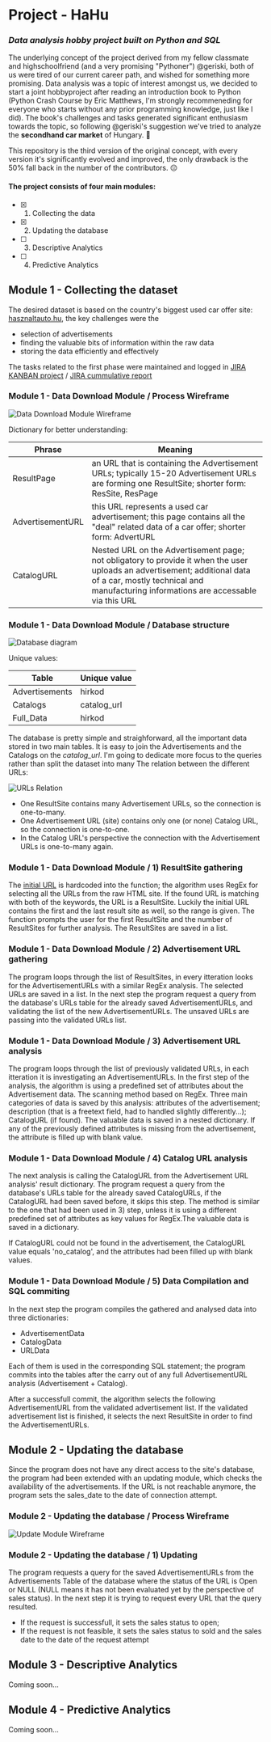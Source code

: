 # Project - HaHu
### *Data analysis hobby project built on Python and SQL*

The underlying concept of the project derived from my fellow classmate and highschoolfriend (and a very promising "Pythoner") @geriski, both of us were tired of our current career path, and wished for something more promising. Data analysis was a topic of interest amongst us, we decided to start a joint hobbyproject after reading an introduction book to Python (Python Crash Course by Eric Matthews, I'm strongly recommeneding for everyone who starts without any prior programming knowledge, just like I did). The book's challenges and tasks generated significant enthusiasm towards the topic, so following @geriski's suggestion we've tried to analyze the **secondhand car market** of Hungary. 🧐

This repository is the third version of the original concept, with every version it's significantly evolved and improved, the only drawback is the 50% fall back in the number of the contributors. 😔

#### The project consists of four main modules:
- [X] 1) Collecting the data
- [X] 2) Updating the database
- [ ] 3) Descriptive Analytics
- [ ] 4) Predictive Analytics

## Module 1 - Collecting the dataset
The desired dataset is based on the country's biggest used car offer site: [hasznaltauto.hu](https://www.hasznaltauto.hu), the key challenges were the 
* selection of advertisements 
* finding the valuable bits of information within the raw data
* storing the data efficiently and effectively

The tasks related to the first phase were maintained and logged in [JIRA KANBAN project](https://attilakiss.atlassian.net/secure/RapidBoard.jspa?rapidView=8&projectKey=PH&selectedIssue=PH-13&atlOrigin=eyJpIjoiMzg1NDBjOTM4YWU4NDk3YWFkMDE0ZjAwOWFhZWU5NDEiLCJwIjoiaiJ9) / [JIRA cummulative report](https://attilakiss.atlassian.net/secure/RapidBoard.jspa?rapidView=8&projectKey=PH&view=reporting&chart=cumulativeFlowDiagram&swimlane=14&column=61&atlOrigin=eyJpIjoiNDI0NWM4MzNiN2Y3NGZmMmEyNTI5Nzk5NTgwMTYxYTkiLCJwIjoiaiJ9)

### Module 1 - Data Download Module / Process Wireframe

![Data Download Module Wireframe](/module1_data_download/phase1_data_download.png)

Dictionary for better understanding:

Phrase | Meaning
-------|--------
ResultPage | an URL that is containing the Advertisement URLs; typically 15-20 Advertisement URLs are forming one ResultSite; shorter form: ResSite, ResPage
AdvertisementURL | this URL represents a used car advertisement; this page contains all the "deal" related data of a car offer; shorter form: AdvertURL
CatalogURL | Nested URL on the Advertisement page; not obligatory to provide it when the user uploads an advertisement; additional data of a car, mostly technical and manufacturing informations are accessable via this URL

### Module 1 - Data Download Module / Database structure

![Database diagram](/module1_data_download/data_structure.png)

Unique values:

Table | Unique value
----- | ------------
Advertisements | hirkod
Catalogs | catalog_url
Full_Data | hirkod

The database is pretty simple and straighforward, all the important data stored in two main tables. It is easy to join the Advertisements and the Catalogs on the _catalog_url_. I'm going to dedicate more focus to the queries rather than split the dataset into many 
The relation between the different URLs:

![URLs Relation](/module1_data_download/URLs_relation.png)

* One ResultSite contains many Advertisement URLs, so the connection is one-to-many.
* One Advertisement URL (site) contains only one (or none) Catalog URL, so the connection is one-to-one.
* In the Catalog URL's perspective the connection with the Advertisement URLs is one-to-many again.


### Module 1 - Data Download Module / 1) ResultSite gathering

The [initial URL](https://www.hasznaltauto.hu/szemelyauto) is hardcoded into the function; the algorithm uses RegEx for selecting all the URLs from the raw HTML site. If the found URL is matching with both of the keywords, the URL is a ResultSite. Luckily the initial URL contains the first and the last result site as well, so the range is given. The function prompts the user for the first ResultSite and the number of ResultSites for further analysis.
The ResultSites are saved in a list.

### Module 1 - Data Download Module / 2) Advertisement URL gathering

The program loops through the list of ResultSites, in every itteration looks for the AdvertisementURLs with a similar RegEx analysis. The selected URLs are saved in a list. In the next step the program request a query from the database's URLs table for the already saved AdvertisementURLs, and validating the list of the new AdvertisementURLs. The unsaved URLs are passing into the validated URLs list.


### Module 1 - Data Download Module / 3) Advertisement URL analysis

The program loops through the list of previously validated URLs, in each itteration it is investigating an AdvertisementURLs. In the first step of the analysis, the algorithm is using a predefined set of attributes about the Advertisement data. The scanning method based on RegEx. Three main categories of data is saved by this analysis: attributes of the advertisement; description (that is a freetext field, had to handled slightly differently...); CatalogURL (if found). The valuable data is saved in a nested dictionary. If any of the previously defined attributes is missing from the advertisement, the attribute is filled up with blank value.

### Module 1 - Data Download Module / 4) Catalog URL analysis

The next analysis is calling the CatalogURL from the Advertisement URL analysis' result dictionary. The program request a query from the database's URLs table for the already saved CatalogURLs, if the CatalogURL had been saved before, it skips this step. The method is similar to the one that had been used in 3) step, unless it is using a different predefined set of attributes as key values for RegEx.The valuable data is saved in a dictionary. 

If CatalogURL could not be found in the advertisement, the CatalogURL value equals 'no_catalog', and the attributes had been filled up with blank values.

### Module 1 - Data Download Module / 5) Data Compilation and SQL commiting

In the next step the program compiles the gathered and analysed data into three dictionaries:
* AdvertisementData
* CatalogData
* URLData

Each of them is used in the corresponding SQL statement; the program commits into the tables after the carry out of any full AdvertisementURL analysis (Advertisement + Catalog). 

After a successfull commit, the algorithm selects the following AdvertisementURL from the validated advertisement list. 
If the validated advertisement list is finished, it selects the next ResultSite in order to find the AdvertisementURLs.

## Module 2 - Updating the database

Since the program does not have any direct access to the site's database, the program had been extended with an updating module, which checks the availability of the advertisements. If the URL is not reachable anymore, the program sets the sales_date to the date of connection attempt.


### Module 2 - Updating the database / Process Wireframe

![Update Module Wireframe](/module2_data_analysis/Phase2_Status_update.png)


### Module 2 - Updating the database / 1) Updating

The program requests a query for the saved AdvertisementURLs from the Advertisements Table of the database where the status of the URL is Open or NULL (NULL means it has not been evaluated yet by the perspective of sales status). In the next step it is trying to request every URL that the query resulted. 
* If the request is successfull, it sets the sales status to open; 
* If the request is not feasible, it sets the sales status to sold and the sales date to the date of the request attempt

## Module 3 - Descriptive Analytics
Coming soon...
## Module 4 - Predictive Analytics
Coming soon...
